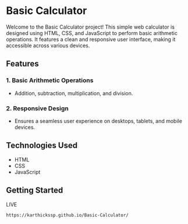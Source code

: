 # Basic Calculator

Welcome to the Basic Calculator project! This simple web calculator is designed using HTML, CSS, and JavaScript to perform basic arithmetic operations. It features a clean and responsive user interface, making it accessible across various devices.

## Features

### 1. Basic Arithmetic Operations
- Addition, subtraction, multiplication, and division.

### 2. Responsive Design
- Ensures a seamless user experience on desktops, tablets, and mobile devices.

## Technologies Used

- HTML
- CSS
- JavaScript

## Getting Started

LIVE
   ```bash
  https://karthickssp.github.io/Basic-Calculator/
